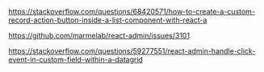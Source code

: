 












<!-- Instrukacja -->

https://stackoverflow.com/questions/68420571/how-to-create-a-custom-record-action-button-inside-a-list-component-with-react-a

https://github.com/marmelab/react-admin/issues/3101

https://stackoverflow.com/questions/59277551/react-admin-handle-click-event-in-custom-field-within-a-datagrid
